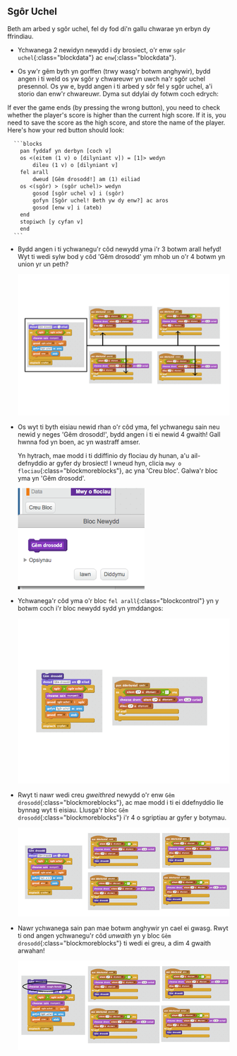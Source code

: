 ## Sgôr Uchel

Beth am arbed y sgôr uchel, fel dy fod di'n gallu chwarae yn erbyn dy ffrindiau.

+ Ychwanega 2 newidyn newydd i dy brosiect, o'r enw `sgôr uchel`{:class="blockdata"} ac `enw`{:class="blockdata"}.

+ Os yw'r gêm byth yn gorffen (trwy wasg'r botwm anghywir), bydd angen i ti weld os yw sgôr y chwareuwr yn uwch na'r sgôr uchel presennol.  Os yw e, bydd angen i ti arbed y sôr fel y sgôr uchel, a'i storio dan enw'r chwareuwr.  Dyma sut ddylai dy fotwm coch edrych:

If ever the game ends (by pressing the wrong button), you need to check whether the player's score is higher than the current high score. If it is, you need to save the score as the high score, and store the name of the player. Here's how your red button should look:

	  ```blocks
		pan fyddaf yn derbyn [coch v]
		os <(eitem (1 v) o [dilyniant v]) = [1]> wedyn
   			dileu (1 v) o [dilyniant v]
		fel arall
   			dweud [Gêm drosodd!] am (1) eiliad
   		os <(sgôr) > (sgôr uchel)> wedyn
      		gosod [sgôr uchel v] i (sgôr)
      		gofyn [Sgôr uchel! Beth yw dy enw?] ac aros
   	   		gosod [enw v] i (ateb)
   		end
   		stopiwch [y cyfan v]
		end
	  ```

+ Bydd angen i ti ychwanegu'r côd newydd yma i'r 3 botwm arall hefyd! Wyt ti wedi sylw bod y côd 'Gêm drosodd' ym mhob un o'r 4 botwm yn union yr un peth?

	![screenshot](images/colour-same.png)

+ Os wyt ti byth eisiau newid rhan o'r côd yma, fel ychwanegu sain neu newid y neges 'Gêm drosodd!', bydd angen i ti ei newid 4 gwaith! Gall hwnna fod yn boen, ac yn wastraff amser.

	Yn hytrach, mae modd i ti ddiffinio dy flociau dy hunan, a'u ail-defnyddio ar gyfer dy brosiect! I wneud hyn, clicia `mwy o flociau`{:class="blockmoreblocks"}, ac yna 'Creu bloc'. Galwa'r bloc yma yn 'Gêm drosodd'.

	![screenshot](images/colour-more.png)

+ Ychwanega'r côd yma o'r bloc `fel arall`{:class="blockcontrol"} yn y botwm coch i'r bloc newydd sydd yn ymddangos:

	![screenshot](images/colour-make-block.png)

+ Rwyt ti nawr wedi creu _gweithred_ newydd o'r enw `Gêm drosodd`{:class="blockmoreblocks"}, ac mae modd i ti ei ddefnyddio lle bynnag wyt ti eisiau. Llusga'r bloc `Gêm drosodd`{:class="blockmoreblocks"} i'r 4 o sgriptiau ar gyfer y botymau.

	![screenshot](images/colour-use-block.png)

+ Nawr ychwanega sain pan mae botwm anghywir yn cael ei gwasg.  Rwyt ti ond angen ychwanegu'r côd _unwaith_ yn y bloc `Gêm drosodd`{:class="blockmoreblocks"} ti wedi ei greu, a dim 4 gwaith arwahan! 

	![screenshot](images/colour-cough.png)
